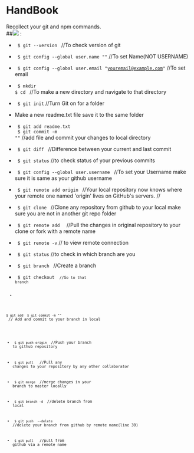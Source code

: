 # HandBook
Recollect your git and npm commands.
<br>
##<img src="https://img.shields.io/badge/git----blue.svg?style=flat-square"> :
- <code> $ git --version </code>                                           //To check version of git

- <code> $ git config --global user.name "<Your Name>"</code>              //To set Name(NOT USERNAME)

- <code> $ git config --global user.email "<youremail@example.com>"</code> //To set email

- <code> $ mkdir <FOLDERNAME><br>$ cd <FOLDERNAME></code> //To make a new directory and navigate to that directory

- <code> $ git init</code> //Turn Git on for a folder

- Make a new readme.txt file save it to the same folder<br>

- <code> $ git add readme.txt <br> $ git commit -m "<your commit message>"</code> //add file and commit your changes to local directory   
- <code> $ git diff </code> //Difference between your current and last commit

- <code> $ git status</code> //to check status of your previous commits

- <code> $ git config --global user.username <USerNamE></code> //To set your Username make sure it is same as your github username

- <code> $ git remote add origin <URLFROMGITHUB></code>   //Your local repository now knows where your remote one named 'origin' lives 
on GitHub's servers.                                                         //

- <code> $ git clone <URLFROMGITHUB></code> //Clone any repository from github to your local make sure you are not in another git repo 
folder         

- <code> $ git remote add <REMOTENAME> <URL></code> //Pull the changes in original repository to your clone or fork with a remote name

- <code> $ git remote -v</code> // to view remote connection

- <code> $ git status</code> //to check in which branch are you

- <code> $ git branch <BRANCHNAME></code> //Create a branch

- <code> $ git checkout <BRANCHNAME><code> //Go to that branch
- <code> 
$ git add <NameOfAnyNewFileAdded>
$ git commit -m "<commit message>"
</code> // Add and commit to your branch in local

- <code> $ git push origin <BRANCHNAME></code> //Push your branch to github repository

- <code> $ git pull <REMOTENAME> <BRANCHNAME></code> //Pull any changes to your repository by any other collaborator

- <code> $ git merge <BRANCHNAME></code> //merge changes in your branch to master locally

- <code> $ git branch -d <BRANCHNAME></code> //delete branch from local

- <code> $ git push <REMOTENAME> --delete <BRANCHNAME></code> //delete your branch from github by remote name(line 30)

- <code> $ git pull <REMOTENAME> <BRANCHNAME></code> //pull from github via a remote name
